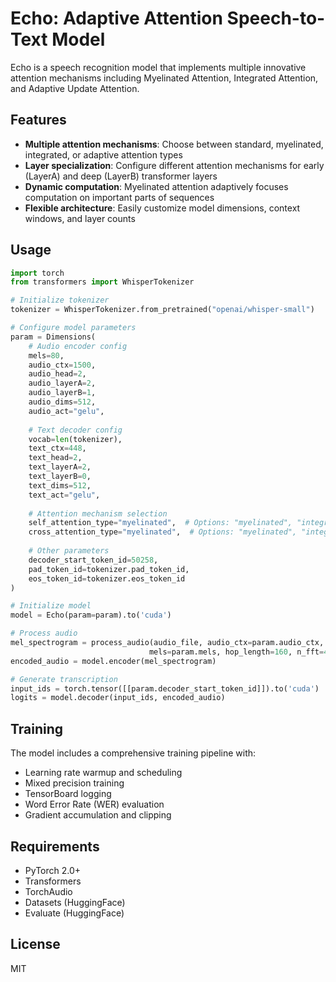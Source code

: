 # Echo: Adaptive Attention Speech-to-Text Model

Echo is a speech recognition model that implements multiple innovative attention mechanisms including Myelinated Attention, Integrated Attention, and Adaptive Update Attention.

## Features

- **Multiple attention mechanisms**: Choose between standard, myelinated, integrated, or adaptive attention types
- **Layer specialization**: Configure different attention mechanisms for early (LayerA) and deep (LayerB) transformer layers
- **Dynamic computation**: Myelinated attention adaptively focuses computation on important parts of sequences
- **Flexible architecture**: Easily customize model dimensions, context windows, and layer counts

## Usage

```python
import torch
from transformers import WhisperTokenizer

# Initialize tokenizer
tokenizer = WhisperTokenizer.from_pretrained("openai/whisper-small")

# Configure model parameters
param = Dimensions(
    # Audio encoder config
    mels=80,
    audio_ctx=1500,
    audio_head=2,
    audio_layerA=2,
    audio_layerB=1,
    audio_dims=512,
    audio_act="gelu",
    
    # Text decoder config
    vocab=len(tokenizer),
    text_ctx=448,
    text_head=2,
    text_layerA=2,
    text_layerB=0,
    text_dims=512,
    text_act="gelu",
    
    # Attention mechanism selection
    self_attention_type="myelinated",  # Options: "myelinated", "integrated", "adaptive"
    cross_attention_type="myelinated",  # Options: "myelinated", "integrated", "adaptive"
    
    # Other parameters
    decoder_start_token_id=50258,
    pad_token_id=tokenizer.pad_token_id,
    eos_token_id=tokenizer.eos_token_id
)

# Initialize model
model = Echo(param=param).to('cuda')

# Process audio
mel_spectrogram = process_audio(audio_file, audio_ctx=param.audio_ctx, 
                               mels=param.mels, hop_length=160, n_fft=400, sr=16000)
encoded_audio = model.encoder(mel_spectrogram)

# Generate transcription
input_ids = torch.tensor([[param.decoder_start_token_id]]).to('cuda')
logits = model.decoder(input_ids, encoded_audio)
```

## Training

The model includes a comprehensive training pipeline with:
- Learning rate warmup and scheduling
- Mixed precision training
- TensorBoard logging
- Word Error Rate (WER) evaluation
- Gradient accumulation and clipping

## Requirements

- PyTorch 2.0+
- Transformers
- TorchAudio
- Datasets (HuggingFace)
- Evaluate (HuggingFace)

## License

MIT
